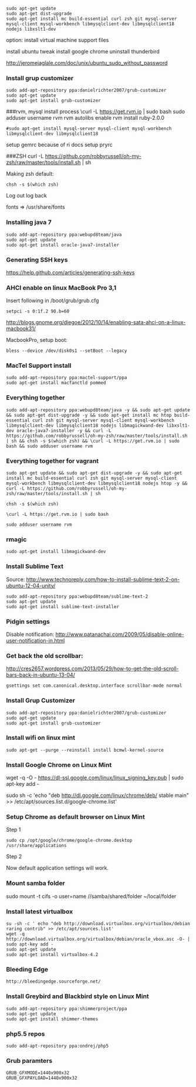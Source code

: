     sudo apt-get update
    sudo apt-get dist-upgrade
    sudo apt-get install mc build-essential curl zsh git mysql-server mysql-client mysql-workbench libmysqlclient-dev libmysqlclient18 nodejs libxslt1-dev

option: install virtual machine support files

install ubuntu tweak
install google chrome
uninstall thunderbird

http://jeromejaglale.com/doc/unix/ubuntu_sudo_without_password

### Install grup customizer

    sudo add-apt-repository ppa:danielrichter2007/grub-customizer
    sudo apt-get update
    sudo apt-get install grub-customizer

###rvm, mysql install process
    \curl -L https://get.rvm.io | sudo bash
    sudo adduser username rvm
    rvm autolibs enable
    rvm install ruby-2.0.0
    
    #sudo apt-get install mysql-server mysql-client mysql-workbench libmysqlclient-dev libmysqlclient18
setup gemrc because of ri docs
setup pryrc
    

###ZSH
    curl -L https://github.com/robbyrussell/oh-my-zsh/raw/master/tools/install.sh | sh

Making zsh default:

    chsh -s $(which zsh)
    
Log out log back

fonts => /usr/share/fonts
 
### Installing java 7

    sudo add-apt-repository ppa:webupd8team/java
    sudo apt-get update
    sudo apt-get install oracle-java7-installer
    
### Generating SSH keys

https://help.github.com/articles/generating-ssh-keys

### AHCI enable on linux MacBook Pro 3,1

Insert following in /boot/grub/grub.cfg

    setpci -s 0:1f.2 90.b=60
    
http://blogs.gnome.org/diegoe/2012/10/14/enabling-sata-ahci-on-a-linux-macbook31/

MacbookPro, setup boot:
    
    bless --device /dev/disk0s1 --setBoot --legacy

### MacTel Support install

    sudo add-apt-repository ppa:mactel-support/ppa
    sudo apt-get install macfanctld pommed
    
### Everything together

    sudo add-apt-repository ppa:webupd8team/java -y && sudo apt-get update && sudo apt-get dist-upgrade -y && sudo apt-get install mc htop build-essential curl zsh git mysql-server mysql-client mysql-workbench libmysqlclient-dev libmysqlclient18 nodejs libmagickwand-dev libxslt1-dev oracle-java7-installer -y && curl -L https://github.com/robbyrussell/oh-my-zsh/raw/master/tools/install.sh | sh && chsh -s $(which zsh) && \curl -L https://get.rvm.io | sudo bash && sudo adduser username rvm

### Everything together for vagrant

    sudo apt-get update && sudo apt-get dist-upgrade -y && sudo apt-get install mc build-essential curl zsh git mysql-server mysql-client mysql-workbench libmysqlclient-dev libmysqlclient18 nodejs htop -y && curl -L https://github.com/robbyrussell/oh-my-zsh/raw/master/tools/install.sh | sh 
        
    chsh -s $(which zsh) 
    
    \curl -L https://get.rvm.io | sudo bash 
    
    sudo adduser username rvm
    
### rmagic

    sudo apt-get install libmagickwand-dev

### Install Sublime Text

Source: http://www.technoreply.com/how-to-install-sublime-text-2-on-ubuntu-12-04-unity/

    sudo add-apt-repository ppa:webupd8team/sublime-text-2
    sudo apt-get update
    sudo apt-get install sublime-text-installer


### Pidgin settings

Disable notification: http://www.patanachai.com/2009/05/disable-online-user-notification-in.html

### Get back the old scrollbar:

http://cres2657.wordpress.com/2013/05/29/how-to-get-the-old-scroll-bars-back-in-ubuntu-13-04/

    gsettings set com.canonical.desktop.interface scrollbar-mode normal
    
### Install Grup Customizer

    sudo add-apt-repository ppa:danielrichter2007/grub-customizer
    sudo apt-get update
    sudo apt-get install grub-customizer

### Install wifi on linux mint

    sudo apt-get --purge --reinstall install bcmwl-kernel-source

### Install Google Chrome on Linux Mint

wget -q -O - https://dl-ssl.google.com/linux/linux_signing_key.pub | sudo apt-key add -

sudo sh -c 'echo "deb http://dl.google.com/linux/chrome/deb/ stable main" >> /etc/apt/sources.list.d/google-chrome.list'


### Setup Chrome as default browser on Linux Mint

Step 1

    sudo cp /opt/google/chrome/google-chrome.desktop /usr/share/applications
    
Step 2

Now default application settings will work.


### Mount samba folder

 sudo mount -t cifs -o user=name //samba/shared/folder ~/local/folder

### Install latest virtualbox

    su -sh -c ' echo "deb http://download.virtualbox.org/virtualbox/debian raring contrib" >> /etc/apt/sources.list'
    wget -q http://download.virtualbox.org/virtualbox/debian/oracle_vbox.asc -O- | sudo apt-key add -
    sudo apt-get update
    sudo apt-get install virtualbox-4.2

### Bleeding Edge

    http://bleedingedge.sourceforge.net/

### Install Greybird and Blackbird style on Linux Mint

    sudo add-apt-repository ppa:shimmerproject/ppa
    sudo apt-get update
    sudo apt-get install shimmer-themes

### php5.5 repos

    sudo add-apt-repository ppa:ondrej/php5
    
### Grub paramters

    GRUB_GFXMODE=1440x900x32
    GRUB_GFXPAYLOAD=1440x900x32
